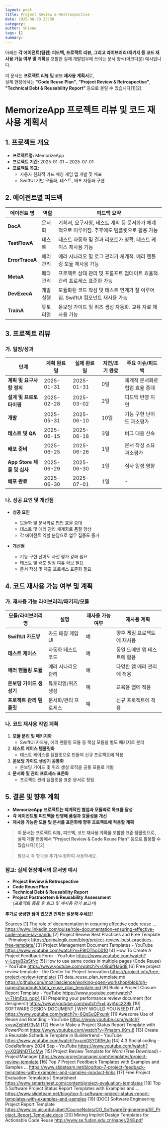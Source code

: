 ```yaml
---
layout: post
title: Project Review & Restrospective
date: 2025-06-30 23:50
category: 
author: Shiene
tags: []
summary: 
---
```


아래는 **각 에이전트(팀원) 피드백, 프로젝트 리뷰, 그리고 라이브러리/패키지 등 코드 재사용 가능 여부 및 계획**을 포함한 실제 개발업무에 쓰이는 문서 양식(마크다운) 예시입니다.

이 문서는 **프로젝트 리뷰 및 코드 재사용 계획서**로,  
실제 현장에서는 **"Code Reuse Plan"**, **"Project Review & Retrospective"**, **"Technical Debt & Reusability Report"** 등으로 불릴 수 있습니다[1][2].

# MemorizeApp 프로젝트 리뷰 및 코드 재사용 계획서

## 1. 프로젝트 개요

- **프로젝트명:** MemorizeApp
- **프로젝트 기간:** 2025-01-01 ~ 2025-07-01
- **프로젝트 목표:**  
  - 사용자 친화적 카드 매칭 게임 앱 개발 및 배포  
  - SwiftUI 기반 모듈화, 테스트, 배포 자동화 구현

## 2. 에이전트별 피드백

| 에이전트 명 | 역할 | 피드백 요약 |
|-------------|------|-------------|
| **DocA**    | 문서화 | 기획서, 요구사항, 테스트 계획 등 문서화가 체계적으로 이루어짐. 추후에도 템플릿으로 활용 가능 |
| **TestFlowA** | 테스트 | 테스트 자동화 및 결과 리포트가 명확. 테스트 케이스 재사용 가능 |
| **ErrorTraceA** | 에러 관리 | 에러 시나리오 및 로그 관리가 체계적. 에러 핸들링 모듈 재사용 가능 |
| **MetaA**    | 메타 관리 | 프로젝트 상태 관리 및 프롬프트 업데이트 효율적. 관리 프로세스 표준화 가능 |
| **DevExecA** | 개발 실행 | 모듈화된 코드 작성 및 테스트 연계가 잘 이루어짐. SwiftUI 컴포넌트 재사용 가능 |
| **TrainA**    | 튜토리얼 | 온보딩 가이드 및 퀴즈 생성 자동화. 교육 자료 재사용 가능 |

## 3. 프로젝트 리뷰

### 가. 일정/성과

| 단계 | 계획 완료일 | 실제 완료일 | 지연/조기 완료 | 주요 이슈/피드백 |
|------|-------------|-------------|---------------|------------------|
| **계획 및 요구사항 정의** | 2025-01-31 | 2025-01-31 | 0일 | 체계적 문서화로 협업 효율 증대 |
| **설계 및 프로토타이핑** | 2025-02-28 | 2025-03-02 | 2일 | 피드백 반영 지연 |
| **개발** | 2025-05-31 | 2025-06-10 | 10일 | 기능 구현 난이도 과소평가 |
| **테스트 및 QA** | 2025-06-15 | 2025-06-18 | 3일 | 버그 대응 신속 |
| **배포 준비** | 2025-06-25 | 2025-06-26 | 1일 | 문서 작성 소요 과소평가 |
| **App Store 제출 및 심사** | 2025-06-29 | 2025-06-30 | 1일 | 심사 일정 영향 |
| **배포 완료** | 2025-06-30 | 2025-07-01 | 1일 | - |

### 나. 성공 요인 및 개선점

- **성공 요인**
  - 모듈화 및 문서화로 협업 효율 증대
  - 테스트 및 에러 관리 체계화로 품질 향상
  - 각 에이전트 역할 분담으로 업무 집중도 증가

- **개선점**
  - 기능 구현 난이도 사전 평가 강화 필요
  - 테스트 및 배포 일정 여유 확보 필요
  - 문서 작성 및 제출 프로세스 표준화 필요

## 4. 코드 재사용 가능 여부 및 계획

### 가. 재사용 가능 라이브러리/패키지/모듈

| 모듈/라이브러리명 | 설명 | 재사용 가능 여부 | 재사용 계획 |
|------------------|------|------------------|-------------|
| **SwiftUI 카드뷰** | 카드 매칭 게임 UI | 예 | 향후 게임 프로젝트에 재사용 |
| **테스트 케이스** | 자동화 테스트 코드 | 예 | 동일 도메인 앱 테스트에 활용 |
| **에러 핸들링 모듈** | 에러 시나리오 관리 | 예 | 다양한 앱 에러 관리에 적용 |
| **온보딩 가이드 생성기** | 튜토리얼/퀴즈 생성 | 예 | 교육용 앱에 적용 |
| **프로젝트 관리 템플릿** | 문서화/관리 프로세스 | 예 | 신규 프로젝트에 적용 |

### 나. 코드 재사용 작업 계획

1. **모듈 분리 및 패키지화**
   - SwiftUI 카드뷰, 에러 핸들링 모듈 등 핵심 모듈을 별도 패키지로 분리
2. **테스트 케이스 템플릿화**
   - 테스트 케이스를 템플릿으로 만들어 신규 프로젝트에 적용
3. **온보딩 가이드 생성기 공통화**
   - 온보딩 가이드 및 퀴즈 생성 로직을 공통 모듈로 개발
4. **문서화 및 관리 프로세스 표준화**
   - 프로젝트 관리 템플릿을 표준 문서로 정립

## 5. 결론 및 향후 계획

- **MemorizeApp 프로젝트는 체계적인 협업과 모듈화로 목표를 달성**
- **각 에이전트별 피드백을 반영해 품질과 효율성을 개선**
- **재사용 가능한 모듈 및 문서를 표준화해 향후 프로젝트에 적용할 계획**

> **이 문서는 프로젝트 리뷰, 피드백, 코드 재사용 계획을 포함한 표준 템플릿으로,  
> 실제 개발 현장에서 "Project Review & Code Reuse Plan" 등으로 활용할 수 있습니다**[1][2].  
>  
> 필요시 각 항목을 추가/수정하여 사용하세요.

### **참고: 실제 현장에서의 문서명 예시**
- **Project Review & Retrospective**
- **Code Reuse Plan**
- **Technical Debt & Reusability Report**
- **Project Postmortem & Reusability Assessment**  
*(프로젝트 종료 후 회고 및 재사용 평가 보고서)*

**추가로 궁금한 점이 있으면 언제든 질문해 주세요!**

Sources
[1] The role of documentation in ensuring effective code reuse ... https://www.linkedin.com/pulse/role-documentation-ensuring-effective-code-reuse-jay-nandu
[2] Project Review Best Practices and Free Template - Primalogik https://primalogik.com/blog/project-review-best-practices-free-template/
[3] Project Management Document Templates - YouTube https://www.youtube.com/watch?v=F9tDThoD010
[4] How To Create A Project Feedback Form - YouTube https://www.youtube.com/watch?v=LgsuB2sStNc
[5] How to use same codes in multiple pages (Code Reuse) - YouTube https://www.youtube.com/watch?v=0l9uifHa6d8
[6] Free project review template - the Center for Project Innovation https://project.info/free-project-review-template/
[7] data_reuse_plan_template.md https://github.com/mozillascience/working-open-workshop/blob/gh-pages/handouts/data_reuse_plan_template.md
[8] Build a Project Closure Report Template - YouTube https://www.youtube.com/watch?v=7HmFzo_nqz4
[9] Preparing your performance review document (for designers!) https://www.youtube.com/watch?v=LgvjApcX29k
[10] SOFTWARE DESIGN DOCUMENT | WHY WOULD YOU NEED IT AT ... https://www.youtube.com/watch?v=6QsSuQPxunk
[11] Awesome Use of Reuse and Branding - YouTube https://www.youtube.com/watch?v=ywZejhH73vM
[12] How to Make a Project Status Report Template with PowerPoint https://www.youtube.com/watch?v=Pmabm_iKm_8
[13] Create a Reusable Schedule Template in Buildertrend - YouTube https://www.youtube.com/watch?v=um0SYORfHJg
[14] 4.3 Social coding - CodeRefinery 2024 Sep - YouTube https://www.youtube.com/watch?v=XQSNhDTLcMw
[15] Project Review Template for Word (Free Download) - ProjectManager https://www.projectmanager.com/templates/project-review-template
[16] Top 7 Project Feedback Templates with Examples and Samples ... https://www.slideteam.net/blog/top-7-project-feedback-templates-with-examples-and-samples-product-links
[17] Free Project Evaluation Templates | Smartsheet https://www.smartsheet.com/content/project-evaluation-templates
[18] Top 5 Software Project Status Report Templates with Examples and ... https://www.slideteam.net/blog/top-5-software-project-status-report-templates-with-examples-and-samples
[19] [DOC] Software Engineering Project Report Template https://www.cs.uic.edu/~jbell/CourseNotes/OO_SoftwareEngineering/SE_Project_Report_Template.docx
[20] Mining Implicit Design Templates for Actionable Code Reuse http://www.se.fudan.edu.cn/paper/248.pdf
